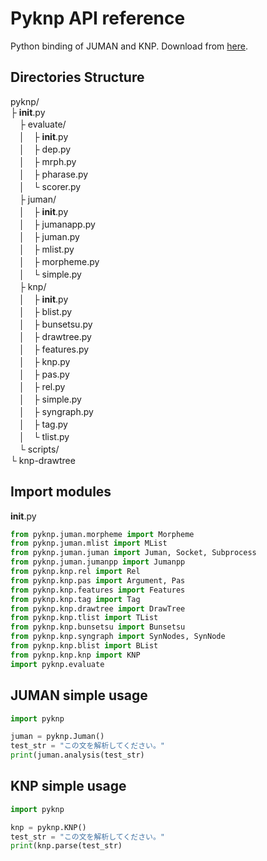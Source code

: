 # Pyknp API reference
Python binding of JUMAN and KNP.
Download from [here](http://nlp.ist.i.kyoto-u.ac.jp/index.php?PyKNP).

## Directories Structure
pyknp/  
  ├ __init__.py  
　├ evaluate/  
　│　├ __init__.py  
　│　├ dep.py  
　│　├ mrph.py  
　│　├ pharase.py  
　│　└ scorer.py  
　├ juman/  
　│　├ __init__.py  
　│　├ jumanapp.py  
　│　├ juman.py  
　│　├ mlist.py  
　│　├ morpheme.py  
　│　└ simple.py  
　├ knp/  
　│　├ __init__.py  
　│　├ blist.py  
　│　├ bunsetsu.py  
　│　├ drawtree.py  
　│　├ features.py  
　│　├ knp.py  
　│　├ pas.py  
　│　├ rel.py  
　│　├ simple.py  
　│　├ syngraph.py  
　│　├ tag.py  
　│　└ tlist.py  
　└ scripts/  
     └ knp-drawtree  
	 

## Import modules
__init__.py
```python
from pyknp.juman.morpheme import Morpheme
from pyknp.juman.mlist import MList
from pyknp.juman.juman import Juman, Socket, Subprocess
from pyknp.juman.jumanpp import Jumanpp
from pyknp.knp.rel import Rel
from pyknp.knp.pas import Argument, Pas
from pyknp.knp.features import Features
from pyknp.knp.tag import Tag
from pyknp.knp.drawtree import DrawTree
from pyknp.knp.tlist import TList
from pyknp.knp.bunsetsu import Bunsetsu
from pyknp.knp.syngraph import SynNodes, SynNode
from pyknp.knp.blist import BList
from pyknp.knp.knp import KNP
import pyknp.evaluate
```

## JUMAN simple usage
```python
import pyknp

juman = pyknp.Juman()
test_str = "この文を解析してください。"
print(juman.analysis(test_str)
```

## KNP simple usage
```python
import pyknp

knp = pyknp.KNP()
test_str = "この文を解析してください。"
print(knp.parse(test_str)
```
